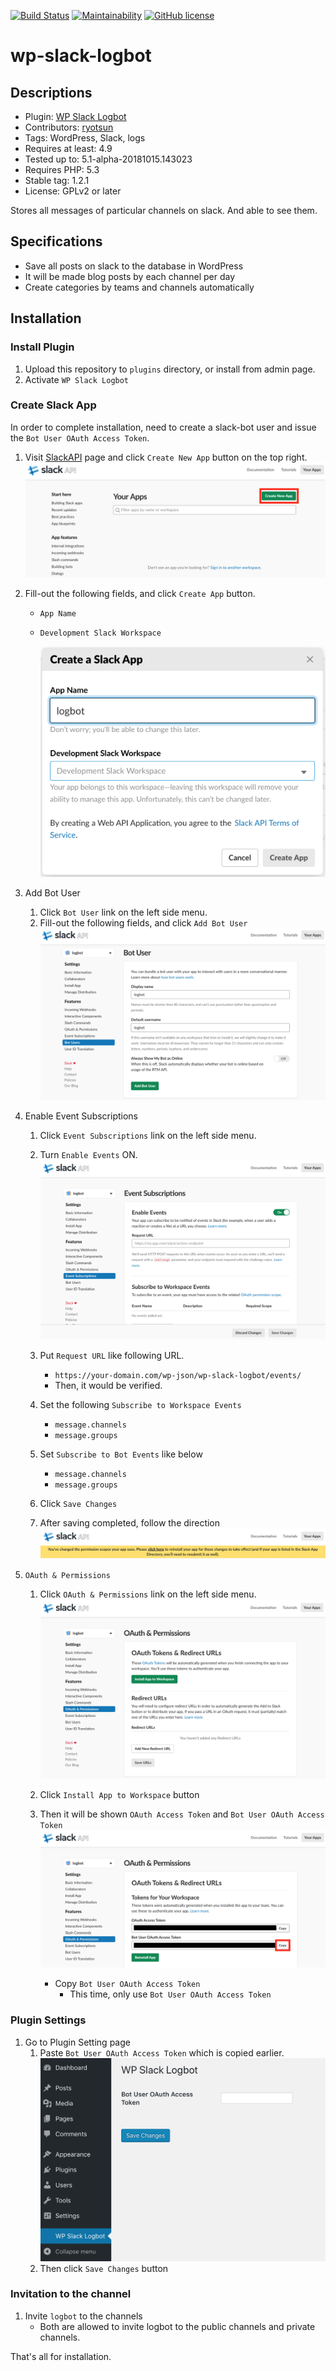 [![Build Status](https://travis-ci.com/fuwalab/wp-slack-logbot.svg?branch=master)](https://travis-ci.com/fuwalab/wp-slack-logbot)
[![Maintainability](https://api.codeclimate.com/v1/badges/6a452504c6604a59f7c4/maintainability)](https://codeclimate.com/github/fuwalab/wp-slack-logbot/maintainability)
[![GitHub license](https://img.shields.io/github/license/fuwalab/wp-slack-logbot.svg)](https://github.com/fuwalab/wp-slack-logbot/blob/master/LICENSE)
# wp-slack-logbot

## Descriptions
- Plugin: [WP Slack Logbot](https://wordpress.org/plugins/wp-slack-logbot/)
- Contributors: [ryotsun](https://profiles.wordpress.org/ryotsun)
- Tags: WordPress, Slack, logs
- Requires at least: 4.9
- Tested up to: 5.1-alpha-20181015.143023
- Requires PHP: 5.3
- Stable tag: 1.2.1
- License: GPLv2 or later

Stores all messages of particular channels on slack. And able to see them.

## Specifications
- Save all posts on slack to the database in WordPress
- It will be made blog posts by each channel per day
- Create categories by teams and channels automatically

## Installation

### Install Plugin
1. Upload this repository to `plugins` directory, or install from admin page.
1. Activate `WP Slack Logbot`

### Create Slack App 
In order to complete installation, need to create a slack-bot user and issue the `Bot User OAuth Access Token`.

1. Visit [SlackAPI](https://api.slack.com/apps) page and click `Create New App` button on the top right.
	![create new app1](https://github.com/fuwalab/wp-slack-logbot/blob/master/assets/screenshot-1.png)
1. Fill-out the following fields, and click `Create App` button.
	- `App Name`
	- `Development Slack Workspace`

		![create new app2](https://github.com/fuwalab/wp-slack-logbot/blob/master/assets/screenshot-2.png)
1. Add Bot User
	1. Click `Bot User` link on the left side menu.
	1. Fill-out the following fields, and click `Add Bot User`
		![add bot user](https://github.com/fuwalab/wp-slack-logbot/blob/master/assets/screenshot-3.png)
		
1. Enable Event Subscriptions
	1. Click `Event Subscriptions` link on the left side menu.
	1. Turn `Enable Events` ON.
		![enable events](https://github.com/fuwalab/wp-slack-logbot/blob/master/assets/screenshot-4.png)
		
	1. Put `Request URL` like following URL.
		- `https://your-domain.com/wp-json/wp-slack-logbot/events/`
		- Then, it would be verified.
	1. Set the following `Subscribe to Workspace Events`
		- `message.channels`
		- `message.groups`
	1. Set `Subscribe to Bot Events` like below
		- `message.channels`
		- `message.groups`
	1. Click `Save Changes`
	1. After saving completed, follow the direction
		![after saving completed](https://github.com/fuwalab/wp-slack-logbot/blob/master/assets/screenshot-5.png)
		
1. `OAuth & Permissions` 
	1. Click `OAuth & Permissions` link on the left side menu.
		![insall app to workspace](https://github.com/fuwalab/wp-slack-logbot/blob/master/assets/screenshot-6.png)
	
	1. Click `Install App to Workspace` button
	1. Then it will be shown `OAuth Access Token` and `Bot User OAuth Access Token`
		![generated token](https://github.com/fuwalab/wp-slack-logbot/blob/master/assets/screenshot-7.png)
		
		- Copy `Bot User OAuth Access Token`
			- This time, only use `Bot User OAuth Access Token`
	
### Plugin Settings
1. Go to Plugin Setting page
	1. Paste `Bot User OAuth Access Token` which is copied earlier.
		![insall app to workspace](https://github.com/fuwalab/wp-slack-logbot/blob/master/assets/screenshot-8.png)
	1. Then click `Save Changes` button

### Invitation to the channel
1. Invite `logbot` to the channels
	- Both are allowed to invite logbot to the public channels and private channels.
	
That's all for installation.
